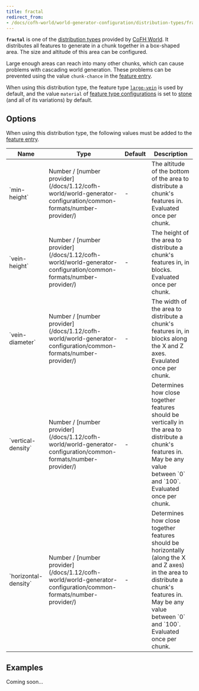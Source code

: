```yaml
---
title: fractal
redirect_from:
- /docs/cofh-world/world-generator-configuration/distribution-types/fractal/
---
```


**`fractal`** is one of the [distribution
types](/docs/1.12/cofh-world/world-generator-configuration/distribution-types/)
provided by [CoFH World](/docs/1.12/cofh-world/). It distributes all features to
generate in a chunk together in a box-shaped area. The size and altitude of this
area can be configured.

Large enough areas can reach into many other chunks, which can cause problems
with cascading world generation. These problems can be prevented using the value
`chunk-chance` in the [feature
entry](/docs/1.12/cofh-world/world-generator-configuration/feature-format/#features).

When using this distribution type, the feature type
[`large-vein`](/docs/1.12/cofh-world/world-generator-configuration/feature-types/large-vein/)
is used by default, and the value `material` of [feature type
configurations](/docs/1.12/cofh-world/world-generator-configuration/feature-format/#feature-type-configuration)
is set to [stone](https://minecraft.gamepedia.com/Stone) (and all of its
variations) by default.


Options
-------

When using this distribution type, the following values must be added to the
[feature
entry](/docs/1.12/cofh-world/world-generator-configuration/feature-format/#features).

<div class="uk-overflow-container">
    <table class="uk-table uk-table-striped uk-text-small">
        <thead>
            <tr>
                <th>Name</th>
                <th>Type</th>
                <th>Default</th>
                <th>Description</th>
            </tr>
        </thead>
        <tbody>
            <tr>
                <td markdown="span">`min-height`</td>
                <td markdown="span">
                    Number /
                    [number provider](/docs/1.12/cofh-world/world-generator-configuration/common-formats/number-provider/)
                </td>
                <td markdown="span">-</td>
                <td markdown="span">
                    The altitude of the bottom of the area to distribute a
                    chunk's features in. Evaluated once per chunk.
                </td>
            </tr>
            <tr>
                <td markdown="span">`vein-height`</td>
                <td markdown="span">
                    Number /
                    [number provider](/docs/1.12/cofh-world/world-generator-configuration/common-formats/number-provider/)
                </td>
                <td markdown="span">-</td>
                <td markdown="span">
                    The height of the area to distribute a chunk's features in,
                    in blocks. Evaluated once per chunk.
                </td>
            </tr>
            <tr>
                <td markdown="span">`vein-diameter`</td>
                <td markdown="span">
                    Number /
                    [number provider](/docs/1.12/cofh-world/world-generator-configuration/common-formats/number-provider/)
                </td>
                <td markdown="span">-</td>
                <td markdown="span">
                    The width of the area to distribute a chunk's features in,
                    in blocks along the X and Z axes. Evaulated once per chunk.
                </td>
            </tr>
            <tr>
                <td markdown="span">`vertical-density`</td>
                <td markdown="span">
                    Number /
                    [number provider](/docs/1.12/cofh-world/world-generator-configuration/common-formats/number-provider/)
                </td>
                <td markdown="span">-</td>
                <td markdown="span">
                    Determines how close together features should be vertically
                    in the area to distribute a chunk's features in. May be any
                    value between `0` and `100`. Evaluated once per chunk.
                </td>
            </tr>
            <tr>
                <td markdown="span">`horizontal-density`</td>
                <td markdown="span">
                    Number /
                    [number provider](/docs/1.12/cofh-world/world-generator-configuration/common-formats/number-provider/)
                </td>
                <td markdown="span">-</td>
                <td markdown="span">
                    Determines how close together features should be
                    horizontally (along the X and Z axes) in the area to
                    distribute a chunk's features in. May be any value between
                    `0` and `100`. Evaluated once per chunk.
                </td>
            </tr>
        </tbody>
    </table>
</div>


Examples
--------

Coming soon...
